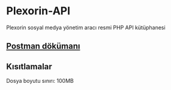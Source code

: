 # Plexorin-API
Plexorin sosyal medya yönetim aracı resmi PHP API kütüphanesi

## [Postman dökümanı](https://documenter.getpostman.com/view/41276314/2sAYQanXhy)

## Kısıtlamalar
Dosya boyutu sınırı: 100MB
